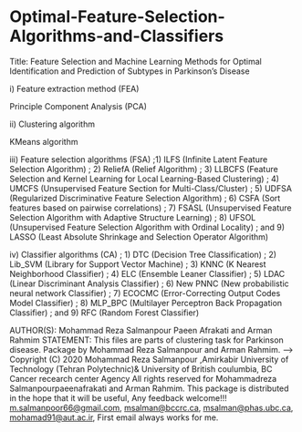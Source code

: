 # Optimal-Feature-Selection-Algorithms-and-Classifiers
Title: Feature Selection and Machine Learning Methods for Optimal Identification and Prediction of Subtypes in Parkinson’s Disease

i)	 Feature extraction method (FEA)

Principle Component Analysis (PCA)

ii)	Clustering algorithm 

KMeans algorithm 

iii)	Feature selection algorithms (FSA)
;1) ILFS (Infinite Latent Feature Selection Algorithm) 
; 2) ReliefA (Relief Algorithm) 
; 3) LLBCFS (Feature Selection and Kernel Learning for Local Learning-Based Clustering) 
; 4) UMCFS (Unsupervised Feature Section for Multi-Class/Cluster) 
; 5) UDFSA (Regularized Discriminative Feature Selection Algorithm) 
; 6) CSFA (Sort features based on pairwise correlations) 
; 7) FSASL (Unsupervised Feature Selection Algorithm with Adaptive Structure Learning) 
; 8) UFSOL (Unsupervised Feature Selection Algorithm with Ordinal Locality) 
; and 9) LASSO (Least Absolute Shrinkage and Selection Operator Algorithm) 


iv)	Classifier algorithms (CA)
; 1) DTC (Decision Tree Classification) 
; 2) Lib_SVM (Library for Support Vector Machine) 
; 3) KNNC (K Nearest Neighborhood Classifier) 
; 4) ELC (Ensemble Leaner Classifier) 
; 5) LDAC (Linear Discriminant Analysis Classifier)
; 6) New PNNC (New probabilistic neural network Classifier) 
; 7) ECOCMC (Error-Correcting Output Codes Model Classifier) 
; 8) MLP_BPC (Multilayer Perceptron Back Propagation Classifier) 
; and 9) RFC (Random Forest Classifier) 


AUTHOR(S): Mohammad Reza Salmanpour Paeen Afrakati and Arman Rahmim STATEMENT: This files are parts of clustering task for Parkinson disease. Package by Mohammad Reza Salmanpour and Arman Rahmim. --> Copyright (C) 2020 Mohammad Reza Salmanpour ,Amirkabir University of Technology (Tehran Polytechnic)& University of British coulumbia, BC Cancer recearch center Agency All rights reserved for Mohammadreza Salmanpourpaeenafrakati and Arman Rahmim. This package is distributed in the hope that it will be useful, Any feedback welcome!!! m.salmanpoor66@gmail.com, msalman@bccrc.ca, msalman@phas.ubc.ca, mohamad91@aut.ac.ir, First email always works for me.
